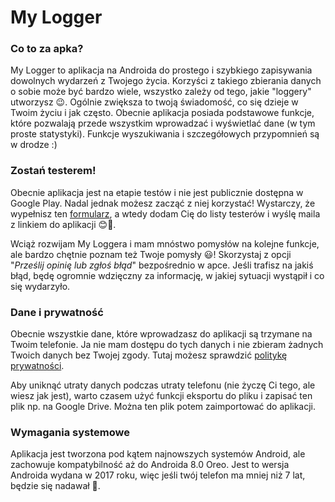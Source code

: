 # My Logger

### Co to za apka?
My Logger to aplikacja na Androida do prostego i szybkiego zapisywania dowolnych wydarzeń z Twojego życia. Korzyści z takiego zbierania danych o sobie może być bardzo wiele, wszystko zależy od tego, jakie "loggery" utworzysz 😉. Ogólnie zwiększa to twoją świadomość, co się dzieje w Twoim życiu i jak często. Obecnie aplikacja posiada podstawowe funkcje, które pozwalają przede wszystkim wprowadzać i wyświetlać dane (w tym proste statystyki). Funkcje wyszukiwania i szczegółowych przypomnień są w drodze :)

### Zostań testerem!
Obecnie aplikacja jest na etapie testów i nie jest publicznie dostępna w Google Play. Nadal jednak możesz zacząć z niej korzystać! Wystarczy, że wypełnisz ten [formularz](https://forms.gle/1XGxMdjh5RKmZWat8), a wtedy dodam Cię do listy testerów i wyślę maila z linkiem do aplikacji 😊📲.

Wciąż rozwijam My Loggera i mam mnóstwo pomysłów na kolejne funkcje, ale bardzo chętnie poznam też Twoje pomysły 😃! Skorzystaj z opcji "*Prześlij opinię lub zgłoś błąd*" bezpośrednio w apce. Jeśli trafisz na jakiś błąd, będę ogromnie wdzięczny za informację, w jakiej sytuacji wystąpił i co się wydarzyło.

### Dane i prywatność
Obecnie wszystkie dane, które wprowadzasz do aplikacji są trzymane na Twoim telefonie. Ja nie mam dostępu do tych danych i nie zbieram żadnych Twoich danych bez Twojej zgody. Tutaj możesz sprawdzić [politykę prywatności](privacy-policy).

Aby uniknąć utraty danych podczas utraty telefonu (nie życzę Ci tego, ale wiesz jak jest), warto czasem użyć funkcji eksportu do pliku i zapisać ten plik np. na Google Drive. Można ten plik potem zaimportować do aplikacji.

### Wymagania systemowe
Aplikacja jest tworzona pod kątem najnowszych systemów Android, ale zachowuje kompatybilność aż do Androida 8.0 Oreo. Jest to wersja Androida wydana w 2017 roku, więc jeśli twój telefon ma mniej niż 7 lat, będzie się nadawał 🙂.